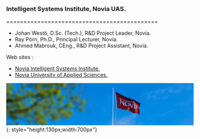 ### Intelligent Systems Institute, Novia UAS.
============================================

- Johan Westö, D.Sc. (Tech.), R&D Project Leader, Novia.
- Ray Pörn, Ph.D., Principal Lecturer, Novia.
- Ahmed Mabrouk, CEng., R&D Project Assistant, Novia.

Web sites : 

- [Novia Intelligent Systems Institute.](https://www.novia.fi/en/intelligentsystems/) 
- [Novia University of Applied Sciences.](https://www.novia.fi)

![Screenshot](img/Novia_flag.PNG){: style="height:130px;width:700px"}